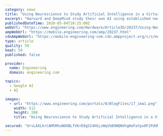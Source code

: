 ```yaml
---
category: news
title: "Using Neuroscience to Study Artificial Intelligence in a Virtual Rodent"
excerpt: "Harvard and DeepMind study their own AI using established neuroscientific experimentation. (Image courtesy of Alphabet.) Google’s DeepMind project is responsible for headline-grabbing wins for artificial intelligence (AI) over human capabilities."
publishedDateTime: 2020-05-04T10:25:00Z
webUrl: "https://www.engineering.com/Hardware/ArticleID/20237/Using-Neuroscience-to-Study-Artificial-Intelligence-in-a-Virtual-Rodent.aspx"
ampWebUrl: "https://mobile.engineering.com/amp/20237.html"
cdnAmpWebUrl: "https://mobile-engineering-com.cdn.ampproject.org/c/s/mobile.engineering.com/amp/20237.html"
type: article
quality: 59
heat: 59
published: false

provider:
  name: Engineering
  domain: engineering.com

topics:
  - Google AI
  - AI

images:
  - url: "https://www.engineering.com/portals/0/BlogFiles/17_ima1.png"
    width: 512
    height: 288
    title: "Using Neuroscience to Study Artificial Intelligence in a Virtual Rodent"

secured: "UrvLAXLkrCAMhMXuNOOBLfVK+E8gSI4HGjzWqVkB9WQNVhgHeFaYpx0F2PdUMFSJK8PlLQO8+5DC8kAHTdlChfYRZ6lxBfgoGajmEVA2/+dr+lCBb/ZM8YVvk3kEeLJKdSXvr+93tC79y8WPd26CIyqBv17DQbiilllDWHsKev0VA3dSnMhpbs7qAvRK5a81BRAbPZIC/9oscbgLVYGJV15REdDA8wHrqVa+wi4xp+2srENGSvh6mmYBgjGx3HfMZCGr7N2KxuJ2vvUKKRff0dQMDa6DUNB9B9ujemhUxpEWk17/OPniSxmBUnMVo2DA;ErVJlUuA57dzuLZ5r8cn/g=="
---
```


